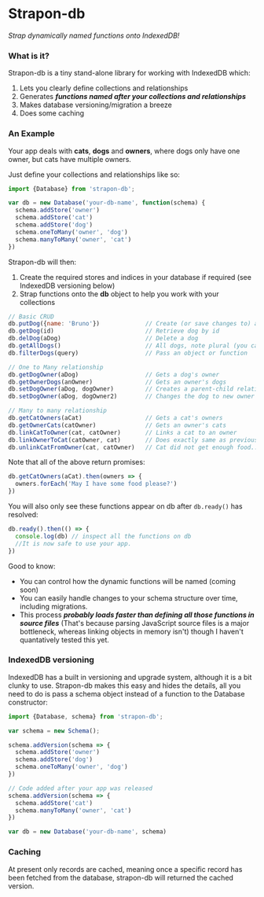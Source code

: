# Strapon-db

*Strap dynamically named functions onto IndexedDB!*

### What is it?

Strapon-db is a tiny stand-alone library for working with IndexedDB which:

1. Lets you clearly define collections and relationships
2. Generates ***functions named after your collections and relationships***
3. Makes database versioning/migration a breeze
4. Does some caching

### An Example

Your app deals with **cats**, **dogs** and **owners**, where dogs only have one owner, but cats have multiple owners. 

Just define your collections and relationships like so:

```javascript
import {Database} from 'strapon-db';

var db = new Database('your-db-name', function(schema) {  
  schema.addStore('owner')
  schema.addStore('cat')
  schema.addStore('dog')
  schema.oneToMany('owner', 'dog')
  schema.manyToMany('owner', 'cat')
})
```

Strapon-db will then:

1. Create the required stores and indices in your database if required (see IndexedDB versioning below)
2. Strap functions onto the **db** object to help you work with your collections

```javascript
// Basic CRUD
db.putDog({name: 'Bruno'})             // Create (or save changes to) a dog
db.getDog(id)                          // Retrieve dog by id
db.delDog(aDog)                        // Delete a dog
db.getAllDogs()                        // All dogs, note plural (you can change this)
db.filterDogs(query)                   // Pass an object or function

// One to Many relationship
db.getDogOwner(aDog)                   // Gets a dog's owner
db.getOwnerDogs(anOwner)               // Gets an owner's dogs
db.setDogOwner(aDog, dogOwner)         // Creates a parent-child relationship
db.setDogOwner(aDog, dogOwner2)        // Changes the dog to new owner

// Many to many relationship
db.getCatOwners(aCat)                  // Gets a cat's owners
db.getOwnerCats(catOwner)              // Gets an owner's cats
db.linkCatToOwner(cat, catOwner)       // Links a cat to an owner
db.linkOwnerToCat(catOwner, cat)       // Does exactly same as previous line
db.unlinkCatFromOwner(cat, catOwner)   // Cat did not get enough food...
```

Note that all of the above return promises:

```javascript
db.getCatOwners(aCat).then(owners => {
  owners.forEach('May I have some food please?')
})
```

You will also only see these functions appear on db after `db.ready()` has resolved:

```javascript
db.ready().then(() => {
  console.log(db) // inspect all the functions on db
  //It is now safe to use your app.
})
```

Good to know:

* You can control how the dynamic functions will be named (coming soon)
* You can easily handle changes to your schema structure over time, including migrations.
* This process ***probably loads faster than defining all those functions in source files*** (That's because parsing JavaScript source files is a major bottleneck, whereas linking objects in memory isn't) though I haven't quantatively tested this yet.

### IndexedDB versioning

IndexedDB has a built in versioning and upgrade system, although it is a bit clunky to use. Strapon-db makes this easy and hides the details, all you need to do is pass a schema object instead of a function to the Database constructor:

```javascript
import {Database, schema} from 'strapon-db';

var schema = new Schema();

schema.addVersion(schema => {  
  schema.addStore('owner')
  schema.addStore('dog')
  schema.oneToMany('owner', 'dog')
})

// Code added after your app was released
schema.addVersion(schema => { 
  schema.addStore('cat')
  schema.manyToMany('owner', 'cat')
})

var db = new Database('your-db-name', schema)
```

### Caching

At present only records are cached, meaning once a specific record has been fetched from the database, strapon-db will returned the cached version.